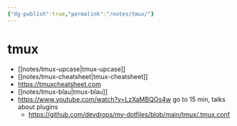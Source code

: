 ```yaml
---
{"dg-publish":true,"permalink":"/notes/tmux/"}
---
```



# tmux

- [[notes/tmux-upcase\|tmux-upcase]]
- [[notes/tmux-cheatsheet\|tmux-cheatsheet]]
- <https://tmuxcheatsheet.com>
- [[notes/tmux-blau\|tmux-blau]]
- <https://www.youtube.com/watch?v=LzXaMBQOs4w> go to 15 min, talks about plugins
  - <https://github.com/devdrops/my-dotfiles/blob/main/tmux/.tmux.conf>


